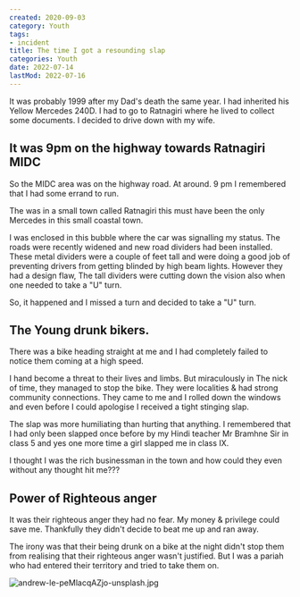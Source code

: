 ```yaml
---
created: 2020-09-03
category: Youth
tags:
- incident
title: The time I got a resounding slap
categories: Youth
date: 2022-07-14
lastMod: 2022-07-16
---
```

It was probably 1999 after my Dad's death the same year. I had inherited his Yellow Mercedes 240D. I had to go to Ratnagiri where he lived to collect some documents. I decided to drive down with my wife.

## It was 9pm on the highway towards Ratnagiri MIDC

So the MIDC area was on the highway road. At around. 9 pm I remembered that I had some errand to run.

The was in a small town called Ratnagiri this must have been the only Mercedes in this small coastal town.

I was enclosed in this bubble where the car was signalling my status. The roads were recently widened and new road dividers had been installed. These metal dividers were a couple of feet tall and were doing a good job of preventing drivers from getting blinded by high beam lights. However they had a design flaw, The tall dividers were cutting down the vision also when one needed to take a "U" turn.

So, it happened and I missed a turn and decided to take a "U" turn.

## The Young drunk bikers.

There was a bike heading straight at me and I had completely failed to notice them coming at a high speed.

I hand become a threat to their lives and limbs. But miraculously in The nick of time, they managed to stop the bike. They were localities & had strong community connections. They came to me and I rolled down the windows and even before I could apologise I received a tight stinging slap.

The slap was more humiliating than hurting that anything. I remembered that I had only been slapped once before by my Hindi teacher Mr Bramhne Sir in class 5 and yes one more time a girl slapped me in class IX.

I thought I was the rich businessman in the town and how could they even without any thought hit me???

## Power of Righteous anger

It was their righteous anger they had no fear. My money & privilege could save me. Thankfully they didn't decide to beat me up and ran away.

The irony was that their being drunk on a bike at the night didn't stop them from realising that their righteous anger wasn't justified. But I was a pariah who had entered their territory and tried to take them on.

![andrew-le-peMlacqAZjo-unsplash.jpg](https://manojnayak.mataroa.blog/images/47916371.jpeg)
